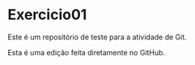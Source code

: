 # Exercicio01
Este é um repositório de teste para a atividade de Git.

Esta é uma edição feita diretamente no GitHub.

